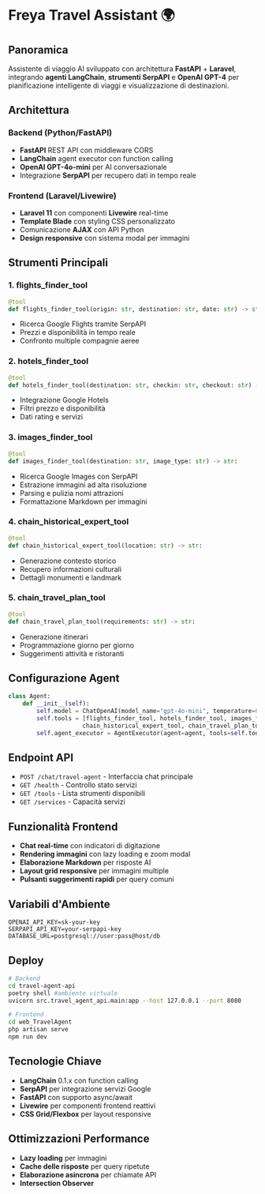 # Freya Travel Assistant 🌍

## Panoramica
Assistente di viaggio AI sviluppato con architettura **FastAPI** + **Laravel**, integrando **agenti LangChain**, **strumenti SerpAPI** e **OpenAI GPT-4** per pianificazione intelligente di viaggi e visualizzazione di destinazioni.

## Architettura

### Backend (Python/FastAPI)
- **FastAPI** REST API con middleware CORS
- **LangChain** agent executor con function calling
- **OpenAI GPT-4o-mini** per AI conversazionale
- Integrazione **SerpAPI** per recupero dati in tempo reale

### Frontend (Laravel/Livewire)
- **Laravel 11** con componenti **Livewire** real-time
- **Template Blade** con styling CSS personalizzato
- Comunicazione **AJAX** con API Python
- **Design responsive** con sistema modal per immagini

## Strumenti Principali

### 1. **flights_finder_tool**
```python
@tool
def flights_finder_tool(origin: str, destination: str, date: str) -> str:
```
- Ricerca Google Flights tramite SerpAPI
- Prezzi e disponibilità in tempo reale
- Confronto multiple compagnie aeree

### 2. **hotels_finder_tool**
```python
@tool  
def hotels_finder_tool(destination: str, checkin: str, checkout: str) -> str:
```
- Integrazione Google Hotels
- Filtri prezzo e disponibilità
- Dati rating e servizi

### 3. **images_finder_tool**
```python
@tool
def images_finder_tool(destination: str, image_type: str) -> str:
```
- Ricerca Google Images con SerpAPI
- Estrazione immagini ad alta risoluzione
- Parsing e pulizia nomi attrazioni
- Formattazione Markdown per immagini

### 4. **chain_historical_expert_tool**
```python
@tool
def chain_historical_expert_tool(location: str) -> str:
```
- Generazione contesto storico
- Recupero informazioni culturali
- Dettagli monumenti e landmark

### 5. **chain_travel_plan_tool**
```python
@tool
def chain_travel_plan_tool(requirements: str) -> str:
```
- Generazione itinerari
- Programmazione giorno per giorno
- Suggerimenti attività e ristoranti

## Configurazione Agent

```python
class Agent:
    def __init__(self):
        self.model = ChatOpenAI(model_name="gpt-4o-mini", temperature=0.7)
        self.tools = [flights_finder_tool, hotels_finder_tool, images_finder_tool, 
                     chain_historical_expert_tool, chain_travel_plan_tool]
        self.agent_executor = AgentExecutor(agent=agent, tools=self.tools, verbose=True)
```

## Endpoint API

- `POST /chat/travel-agent` - Interfaccia chat principale
- `GET /health` - Controllo stato servizi
- `GET /tools` - Lista strumenti disponibili
- `GET /services` - Capacità servizi

## Funzionalità Frontend

- **Chat real-time** con indicatori di digitazione
- **Rendering immagini** con lazy loading e zoom modal
- **Elaborazione Markdown** per risposte AI
- **Layout grid responsive** per immagini multiple
- **Pulsanti suggerimenti rapidi** per query comuni

## Variabili d'Ambiente

```env
OPENAI_API_KEY=sk-your-key
SERPAPI_API_KEY=your-serpapi-key
DATABASE_URL=postgresql://user:pass@host/db
```

## Deploy

```bash powershell
# Backend
cd travel-agent-api
poetry shell #ambiente virtuale
uvicorn src.travel_agent_api.main:app --host 127.0.0.1 --port 8080

# Frontend  
cd web_TravelAgent
php artisan serve
npm run dev
```

## Tecnologie Chiave
- **LangChain** 0.1.x con function calling
- **SerpAPI** per integrazione servizi Google
- **FastAPI** con supporto async/await
- **Livewire** per componenti frontend reattivi
- **CSS Grid/Flexbox** per layout responsive

## Ottimizzazioni Performance
- **Lazy loading** per immagini
- **Cache delle risposte** per query ripetute
- **Elaborazione asincrona** per chiamate API
- **Intersection Observer**